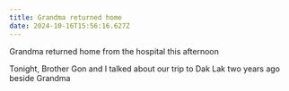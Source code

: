 ```yaml
---
title: Grandma returned home
date: 2024-10-16T15:56:16.627Z
---
```


Grandma returned home from the hospital this afternoon

Tonight, Brother Gon and I talked about our trip to Dak Lak two years ago beside Grandma
